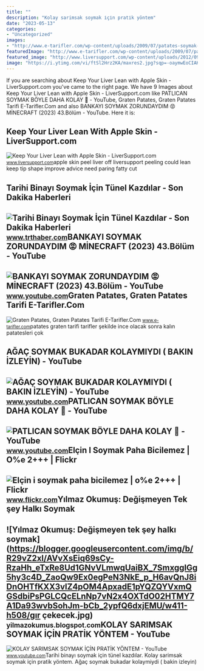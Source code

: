 ```yaml
---
title: ""
description: "Kolay sarimsak soymak i̇çi̇n prati̇k yöntem"
date: "2023-05-13"
categories:
- "Uncategorized"
images:
- "http://www.e-tarifler.com/wp-content/uploads/2009/07/patates-soymak-graten.png"
featuredImage: "http://www.e-tarifler.com/wp-content/uploads/2009/07/patates-soymak-graten.png"
featured_image: "http://www.liversupport.com/wp-content/uploads/2012/09/apple-skin.jpg"
image: "https://i.ytimg.com/vi/ftSl2Hrz2KA/maxres2.jpg?sqp=-oaymwEoCIAKENAF8quKqQMcGADwAQH4Ac4FgAKACooCDAgAEAEYciBdKCEwDw==&amp;rs=AOn4CLD1xHQq9w2Hd2CYYuyXQNxqExAFZA"
---
```


If you are searching about Keep Your Liver Lean with Apple Skin - LiverSupport.com you've came to the right page. We have 9 Images about Keep Your Liver Lean with Apple Skin - LiverSupport.com like PATLICAN SOYMAK BÖYLE DAHA KOLAY 🍆 - YouTube, Graten Patates, Graten Patates Tarifi E-Tarifler.Com and also BANKAYI SOYMAK ZORUNDAYDIM 😡 MİNECRAFT (2023) 43.Bölüm - YouTube. Here it is:

Keep Your Liver Lean With Apple Skin - LiverSupport.com
-------------------------------------------------------

 ![Keep Your Liver Lean with Apple Skin - LiverSupport.com](http://www.liversupport.com/wp-content/uploads/2012/09/apple-skin.jpg) <small>www.liversupport.com</small>apple skin peel liver off liversupport peeling could lean keep tip shape improve advice need paring fatty cut

Tarihi Binayı Soymak İçin Tünel Kazdılar - Son Dakika Haberleri
---------------------------------------------------------------

 ![Tarihi Binayı Soymak İçin Tünel Kazdılar - Son Dakika Haberleri](https://trthaberstatic.cdn.wp.trt.com.tr/resimler/136000/137161.jpg) <small>www.trthaber.com</small>BANKAYI SOYMAK ZORUNDAYDIM 😡 MİNECRAFT (2023) 43.Bölüm - YouTube
----------------------------------------------------------------

 ![BANKAYI SOYMAK ZORUNDAYDIM 😡 MİNECRAFT (2023) 43.Bölüm - YouTube](https://i.ytimg.com/vi/QUayZDSz5fQ/maxresdefault.jpg) <small>www.youtube.com</small>Graten Patates, Graten Patates Tarifi E-Tarifler.Com
----------------------------------------------------

 ![Graten Patates, Graten Patates Tarifi E-Tarifler.Com](http://www.e-tarifler.com/wp-content/uploads/2009/07/patates-soymak-graten.png) <small>www.e-tarifler.com</small>patates graten tarifi tarifler şekilde ince olacak sonra kalın patatesleri çok

AĞAÇ SOYMAK BUKADAR KOLAYMIYDI ( BAKIN İZLEYİN) - YouTube
---------------------------------------------------------

 ![AĞAÇ SOYMAK BUKADAR KOLAYMIYDI ( BAKIN İZLEYİN) - YouTube](https://i.ytimg.com/vi/7vjz94YKYu0/maxresdefault.jpg) <small>www.youtube.com</small>PATLICAN SOYMAK BÖYLE DAHA KOLAY 🍆 - YouTube
--------------------------------------------

 ![PATLICAN SOYMAK BÖYLE DAHA KOLAY 🍆 - YouTube](https://i.ytimg.com/vi/ftSl2Hrz2KA/maxres2.jpg?sqp=-oaymwEoCIAKENAF8quKqQMcGADwAQH4Ac4FgAKACooCDAgAEAEYciBdKCEwDw==&rs=AOn4CLD1xHQq9w2Hd2CYYuyXQNxqExAFZA) <small>www.youtube.com</small>Elçin I Soymak Paha Bicilemez | O%e 2+++ | Flickr
-------------------------------------------------

 ![Elçin i soymak paha bicilemez | o%e 2+++ | Flickr](https://live.staticflickr.com/8478/8199858832_72532c09db.jpg) <small>www.flickr.com</small>Yılmaz Okumuş: Değişmeyen Tek şey Halkı Soymak
----------------------------------------------

 ![Yılmaz Okumuş: Değişmeyen tek şey halkı soymak](https://blogger.googleusercontent.com/img/b/R29vZ2xl/AVvXsEiq69sCy-RzaHh_eTxRe8Ud1GNvVLmwqUaiBX_7SmxggIGg5hy3c4D_ZaoQw9Ex0egPeN3NkE_p_H6avQnJ8iDnOHTfKXX3vIZ4pOM4ApxadE1pYQZQYVxmQGSdbiPsPGLCQcELnNp7vN2x4OXTdO02HTMY7A1Da93wvbSohJm-bCb_2ypfQ6dxjEMU/w411-h508/gır çekecek.jpg) <small>yilmazokumus.blogspot.com</small>KOLAY SARIMSAK SOYMAK İÇİN PRATİK YÖNTEM - YouTube
--------------------------------------------------

 ![KOLAY SARIMSAK SOYMAK İÇİN PRATİK YÖNTEM - YouTube](https://i.ytimg.com/vi/opB3cY_nb7I/maxresdefault.jpg) <small>www.youtube.com</small>Tarihi binayı soymak i̇çin tünel kazdılar. Kolay sarimsak soymak i̇çi̇n prati̇k yöntem. Ağaç soymak bukadar kolaymiydi ( bakin i̇zleyi̇n)
